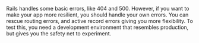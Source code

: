 Rails handles some basic errors, like 404 and 500.
However, if you want to make your app more resilient, you should handle your own errors.
You can rescue routing errors, and active record errors giving you more flexibility.
To test this, you need a development environment that resembles production, but gives you the safety net to experiment.